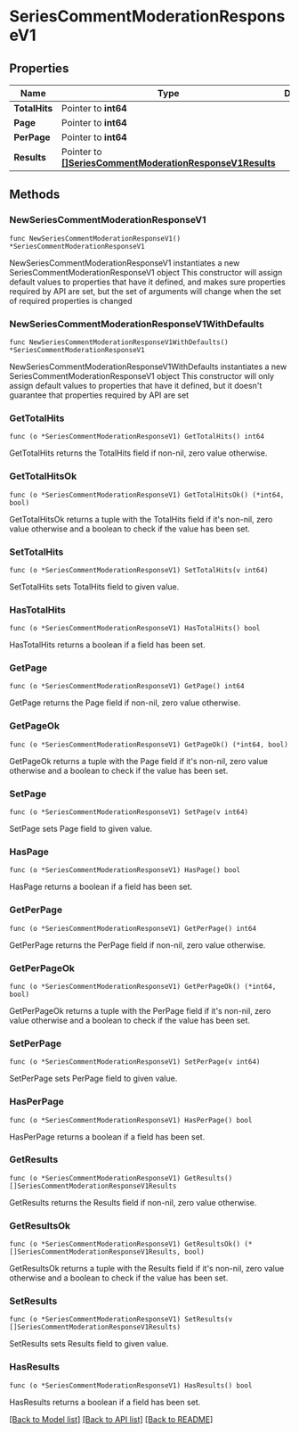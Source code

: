 # SeriesCommentModerationResponseV1

## Properties

Name | Type | Description | Notes
------------ | ------------- | ------------- | -------------
**TotalHits** | Pointer to **int64** |  | [optional] 
**Page** | Pointer to **int64** |  | [optional] 
**PerPage** | Pointer to **int64** |  | [optional] 
**Results** | Pointer to [**[]SeriesCommentModerationResponseV1Results**](SeriesCommentModerationResponseV1Results.md) |  | [optional] 

## Methods

### NewSeriesCommentModerationResponseV1

`func NewSeriesCommentModerationResponseV1() *SeriesCommentModerationResponseV1`

NewSeriesCommentModerationResponseV1 instantiates a new SeriesCommentModerationResponseV1 object
This constructor will assign default values to properties that have it defined,
and makes sure properties required by API are set, but the set of arguments
will change when the set of required properties is changed

### NewSeriesCommentModerationResponseV1WithDefaults

`func NewSeriesCommentModerationResponseV1WithDefaults() *SeriesCommentModerationResponseV1`

NewSeriesCommentModerationResponseV1WithDefaults instantiates a new SeriesCommentModerationResponseV1 object
This constructor will only assign default values to properties that have it defined,
but it doesn't guarantee that properties required by API are set

### GetTotalHits

`func (o *SeriesCommentModerationResponseV1) GetTotalHits() int64`

GetTotalHits returns the TotalHits field if non-nil, zero value otherwise.

### GetTotalHitsOk

`func (o *SeriesCommentModerationResponseV1) GetTotalHitsOk() (*int64, bool)`

GetTotalHitsOk returns a tuple with the TotalHits field if it's non-nil, zero value otherwise
and a boolean to check if the value has been set.

### SetTotalHits

`func (o *SeriesCommentModerationResponseV1) SetTotalHits(v int64)`

SetTotalHits sets TotalHits field to given value.

### HasTotalHits

`func (o *SeriesCommentModerationResponseV1) HasTotalHits() bool`

HasTotalHits returns a boolean if a field has been set.

### GetPage

`func (o *SeriesCommentModerationResponseV1) GetPage() int64`

GetPage returns the Page field if non-nil, zero value otherwise.

### GetPageOk

`func (o *SeriesCommentModerationResponseV1) GetPageOk() (*int64, bool)`

GetPageOk returns a tuple with the Page field if it's non-nil, zero value otherwise
and a boolean to check if the value has been set.

### SetPage

`func (o *SeriesCommentModerationResponseV1) SetPage(v int64)`

SetPage sets Page field to given value.

### HasPage

`func (o *SeriesCommentModerationResponseV1) HasPage() bool`

HasPage returns a boolean if a field has been set.

### GetPerPage

`func (o *SeriesCommentModerationResponseV1) GetPerPage() int64`

GetPerPage returns the PerPage field if non-nil, zero value otherwise.

### GetPerPageOk

`func (o *SeriesCommentModerationResponseV1) GetPerPageOk() (*int64, bool)`

GetPerPageOk returns a tuple with the PerPage field if it's non-nil, zero value otherwise
and a boolean to check if the value has been set.

### SetPerPage

`func (o *SeriesCommentModerationResponseV1) SetPerPage(v int64)`

SetPerPage sets PerPage field to given value.

### HasPerPage

`func (o *SeriesCommentModerationResponseV1) HasPerPage() bool`

HasPerPage returns a boolean if a field has been set.

### GetResults

`func (o *SeriesCommentModerationResponseV1) GetResults() []SeriesCommentModerationResponseV1Results`

GetResults returns the Results field if non-nil, zero value otherwise.

### GetResultsOk

`func (o *SeriesCommentModerationResponseV1) GetResultsOk() (*[]SeriesCommentModerationResponseV1Results, bool)`

GetResultsOk returns a tuple with the Results field if it's non-nil, zero value otherwise
and a boolean to check if the value has been set.

### SetResults

`func (o *SeriesCommentModerationResponseV1) SetResults(v []SeriesCommentModerationResponseV1Results)`

SetResults sets Results field to given value.

### HasResults

`func (o *SeriesCommentModerationResponseV1) HasResults() bool`

HasResults returns a boolean if a field has been set.


[[Back to Model list]](../README.md#documentation-for-models) [[Back to API list]](../README.md#documentation-for-api-endpoints) [[Back to README]](../README.md)


